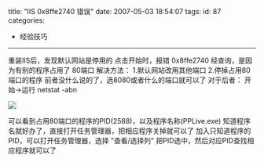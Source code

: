 title: "IIS 0x8ffe2740 错误"
date: 2007-05-03 18:54:07
tags:
id: 87
categories:
  - 经验技巧
---

重装IIS后，发现默认网站是停用的
点击开始时，报错 0x8ffe2740 
经查询，是因为有别的程序占用了 80端口
解决方法：
   1.默认网站改用其他端口
   2.停掉占用80端口的程序
前者没什么说的了，选8080或者什么的端口就可以了
对于后者：
    开始->运行
    netstat -abn

![](/images/)

可以看到占用80端口的程序的PID(2588)，以及程序名称(PPLive.exe)
知道程序名就好办了，直接打开任务管理器，把相应程序关掉就可以了
加入只知道程序的PID，可以打开任务管理器，选择 "查看/选择列"
把PID选中，然后对应PID查找相应程序就可以了